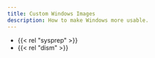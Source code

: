 ```yaml
---
title: Custom Windows Images
description: How to make Windows more usable.
---
```


- {{< rel "sysprep" >}}
- {{< rel "dism" >}}
